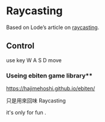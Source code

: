 # Raycasting

Based on Lode’s article on [raycasting](http://lodev.org/cgtutor/raycasting.html).

## Control
use key W A S D move

### Useing ebiten game library**  
<https://hajimehoshi.github.io/ebiten/>  

只是用來回味 Raycasting  

it's only for fun .